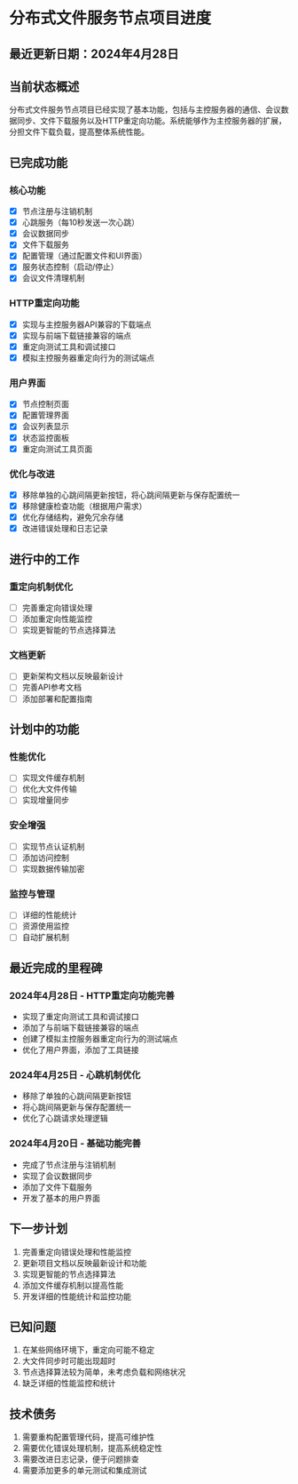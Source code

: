 # 分布式文件服务节点项目进度

## 最近更新日期：2024年4月28日

## 当前状态概述

分布式文件服务节点项目已经实现了基本功能，包括与主控服务器的通信、会议数据同步、文件下载服务以及HTTP重定向功能。系统能够作为主控服务器的扩展，分担文件下载负载，提高整体系统性能。

## 已完成功能

### 核心功能
- [x] 节点注册与注销机制
- [x] 心跳服务（每10秒发送一次心跳）
- [x] 会议数据同步
- [x] 文件下载服务
- [x] 配置管理（通过配置文件和UI界面）
- [x] 服务状态控制（启动/停止）
- [x] 会议文件清理机制

### HTTP重定向功能
- [x] 实现与主控服务器API兼容的下载端点
- [x] 实现与前端下载链接兼容的端点
- [x] 重定向测试工具和调试接口
- [x] 模拟主控服务器重定向行为的测试端点

### 用户界面
- [x] 节点控制页面
- [x] 配置管理界面
- [x] 会议列表显示
- [x] 状态监控面板
- [x] 重定向测试工具页面

### 优化与改进
- [x] 移除单独的心跳间隔更新按钮，将心跳间隔更新与保存配置统一
- [x] 移除健康检查功能（根据用户需求）
- [x] 优化存储结构，避免冗余存储
- [x] 改进错误处理和日志记录

## 进行中的工作

### 重定向机制优化
- [ ] 完善重定向错误处理
- [ ] 添加重定向性能监控
- [ ] 实现更智能的节点选择算法

### 文档更新
- [ ] 更新架构文档以反映最新设计
- [ ] 完善API参考文档
- [ ] 添加部署和配置指南

## 计划中的功能

### 性能优化
- [ ] 实现文件缓存机制
- [ ] 优化大文件传输
- [ ] 实现增量同步

### 安全增强
- [ ] 实现节点认证机制
- [ ] 添加访问控制
- [ ] 实现数据传输加密

### 监控与管理
- [ ] 详细的性能统计
- [ ] 资源使用监控
- [ ] 自动扩展机制

## 最近完成的里程碑

### 2024年4月28日 - HTTP重定向功能完善
- 实现了重定向测试工具和调试接口
- 添加了与前端下载链接兼容的端点
- 创建了模拟主控服务器重定向行为的测试端点
- 优化了用户界面，添加了工具链接

### 2024年4月25日 - 心跳机制优化
- 移除了单独的心跳间隔更新按钮
- 将心跳间隔更新与保存配置统一
- 优化了心跳请求处理逻辑

### 2024年4月20日 - 基础功能完善
- 完成了节点注册与注销机制
- 实现了会议数据同步
- 添加了文件下载服务
- 开发了基本的用户界面

## 下一步计划

1. 完善重定向错误处理和性能监控
2. 更新项目文档以反映最新设计和功能
3. 实现更智能的节点选择算法
4. 添加文件缓存机制以提高性能
5. 开发详细的性能统计和监控功能

## 已知问题

1. 在某些网络环境下，重定向可能不稳定
2. 大文件同步时可能出现超时
3. 节点选择算法较为简单，未考虑负载和网络状况
4. 缺乏详细的性能监控和统计

## 技术债务

1. 需要重构配置管理代码，提高可维护性
2. 需要优化错误处理机制，提高系统稳定性
3. 需要改进日志记录，便于问题排查
4. 需要添加更多的单元测试和集成测试
